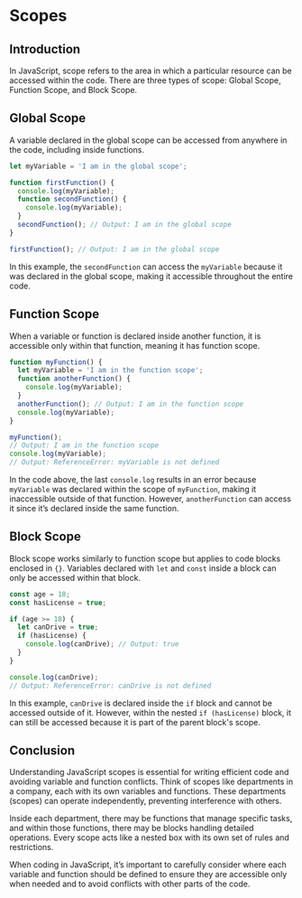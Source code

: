 # Scopes

## Introduction
In JavaScript, scope refers to the area in which a particular resource can be accessed within the code. There are three types of scope: Global Scope, Function Scope, and Block Scope.

## Global Scope
A variable declared in the global scope can be accessed from anywhere in the code, including inside functions.

```javascript
let myVariable = 'I am in the global scope';

function firstFunction() {
  console.log(myVariable);
  function secondFunction() {
    console.log(myVariable);
  }
  secondFunction(); // Output: I am in the global scope
}

firstFunction(); // Output: I am in the global scope
```

In this example, the `secondFunction` can access the `myVariable` because it was declared in the global scope, making it accessible throughout the entire code.

## Function Scope
When a variable or function is declared inside another function, it is accessible only within that function, meaning it has function scope.

```javascript
function myFunction() {
  let myVariable = 'I am in the function scope';
  function anotherFunction() {
    console.log(myVariable);
  }
  anotherFunction(); // Output: I am in the function scope
  console.log(myVariable);
}

myFunction(); 
// Output: I am in the function scope
console.log(myVariable); 
// Output: ReferenceError: myVariable is not defined
```

In the code above, the last `console.log` results in an error because `myVariable` was declared within the scope of `myFunction`, making it inaccessible outside of that function. However, `anotherFunction` can access it since it’s declared inside the same function.

## Block Scope
Block scope works similarly to function scope but applies to code blocks enclosed in `{}`. Variables declared with `let` and `const` inside a block can only be accessed within that block.

```javascript
const age = 18;
const hasLicense = true;

if (age >= 18) {
  let canDrive = true;
  if (hasLicense) {
    console.log(canDrive); // Output: true
  }
}

console.log(canDrive);
// Output: ReferenceError: canDrive is not defined
```

In this example, `canDrive` is declared inside the `if` block and cannot be accessed outside of it. However, within the nested `if (hasLicense)` block, it can still be accessed because it is part of the parent block's scope.

## Conclusion
Understanding JavaScript scopes is essential for writing efficient code and avoiding variable and function conflicts. Think of scopes like departments in a company, each with its own variables and functions. These departments (scopes) can operate independently, preventing interference with others.

Inside each department, there may be functions that manage specific tasks, and within those functions, there may be blocks handling detailed operations. Every scope acts like a nested box with its own set of rules and restrictions.

When coding in JavaScript, it’s important to carefully consider where each variable and function should be defined to ensure they are accessible only when needed and to avoid conflicts with other parts of the code.